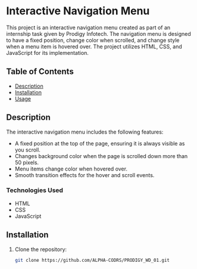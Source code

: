 # Interactive Navigation Menu

This project is an interactive navigation menu created as part of an internship task given by Prodigy Infotech. The navigation menu is designed to have a fixed position, change color when scrolled, and change style when a menu item is hovered over. The project utilizes HTML, CSS, and JavaScript for its implementation.

## Table of Contents

- [Description](#description)
- [Installation](#installation)
- [Usage](#usage)

## Description

The interactive navigation menu includes the following features:
- A fixed position at the top of the page, ensuring it is always visible as you scroll.
- Changes background color when the page is scrolled down more than 50 pixels.
- Menu items change color when hovered over.
- Smooth transition effects for the hover and scroll events.

### Technologies Used
- HTML
- CSS
- JavaScript

## Installation

1. Clone the repository:
   ```bash
   git clone https://github.com/ALPHA-CODRS/PRODIGY_WD_01.git
